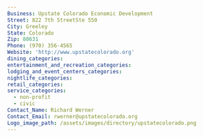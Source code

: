 ```yaml
---
Business: Upstate Colorado Economic Development
Street: 822 7th StreetSte 550
City: Greeley
State: Colorado
Zip: 80631
Phone: (970) 356-4565
Website: 'http://www.upstatecolorado.org'
dining_categories:
entertainment_and_recreation_categories:
lodging_and_event_centers_categories:
nightlife_categories:
retail_categories:
service_categories:
  - non-profit
  - civic
Contact_Name: Richard Werner
Contact_Email: rwerner@upstatecolorado.org
Logo_image_path: /assets/images/directory/upstatecolorado.png
---
```



